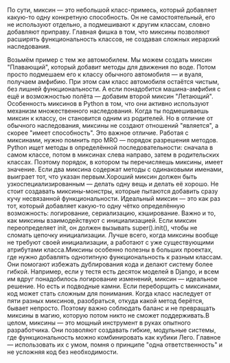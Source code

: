По сути, миксин — это небольшой класс-примесь, который добавляет какую-то одну конкретную способность. Он не самостоятельный, его не используют отдельно, а подмешивают к другим классам, словно добавляют приправу. Главная фишка в том, что миксины позволяют расширять функциональность классов, не создавая сложных иерархий наследования.

Возьмём пример с тем же автомобилем. Мы можем создать миксин "Плавающий", который добавит методы для движения по воде. Потом просто подмешаем его к классу обычного автомобиля — и вуаля, получаем амфибию. При этом сам класс автомобиля остаётся чистым, без лишней функциональности. А если понадобится машина-амфибия с ещё и возможностью полёта — добавим второй миксин "Летающий".
Особенность миксинов в Python в том, что они активно используют механизм множественного наследования. Когда ты подмешиваешь миксин к классу, он становится одним из родителей. Но в отличие от обычного наследования, миксины не создают отношений "является", а скорее "имеет способность". Это важное отличие.
Работая с миксинами, нужно помнить про MRO — порядок разрешения методов. Python ищет методы в определённой последовательности: сначала в самом классе, потом в миксинах слева направо, затем в родительских классах. Поэтому порядок, в котором ты перечисляешь миксины, имеет значение. Если два миксина содержат методы с одинаковыми именами, выиграет тот, что указан первым.Хороший миксин должен быть узкоспециализированным — делать одну вещь и делать её хорошо. Не стоит создавать миксины-монстры, которые пытаются добавить сразу кучу несвязанной функциональности. Идеальный миксин — это как раз тот, который добавляет какую-то одну чётко определённую возможность: логирование, сериализацию, кэширование.
Важно и то, как миксины взаимодействуют с инициализацией. Если миксин переопределяет init, он должен вызывать super().init(), чтобы не сломать цепочку инициализации. Лучше всего, когда миксины вообще не требуют своей инициализации, а работают с уже существующими атрибутами класса.Миксины особенно полезны в больших проектах, где нужно добавлять однотипную функциональность к разным классам. Они помогают избежать дублирования кода и делают систему более гибкой. Например, если у тестя есть десяток моделей в Django, и всем им вдруг понадобилось логирование изменений, миксин — идеальное решение.
Но есть и подводные камни. Если переборщить с миксинами, код может стать сложным для понимания. Когда класс наследует от пяти разных миксинов, разобраться, откуда какой метод берётся, бывает непросто. Поэтому важно соблюдать баланс и не превращать миксины в магию, которую потом никто не сможет поддерживать.В целом, миксины — это мощный инструмент в руках опытного разработчика. Они позволяют создавать гибкие, модульные системы, где функциональность можно комбинировать как кубики Лего. Главное — использовать их с умом, помня о принципе "одна ответственность" и не усложняя код без необходимости.